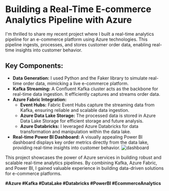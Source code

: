 # Building a Real-Time E-commerce Analytics Pipeline with Azure

I'm thrilled to share my recent project where I built a real-time analytics pipeline for an e-commerce platform using Azure technologies. This pipeline ingests, processes, and stores customer order data, enabling real-time insights into customer behavior.

## Key Components:

* **Data Generation:** I used Python and the Faker library to simulate real-time order data, mimicking a live e-commerce platform.
* **Kafka Streaming:** A Confluent Kafka cluster acts as the backbone for real-time data ingestion. It efficiently captures and streams order data.
* **Azure Fabric Integration:**
    * **Event Hubs:** Fabric Event Hubs capture the streaming data from Kafka, ensuring reliable and scalable data ingestion.
    * **Azure Data Lake Storage:** The processed data is stored in Azure Data Lake Storage for efficient storage and future analysis.
    * **Azure Databricks:** I leveraged Azure Databricks for data transformation and manipulation within the data lake.
* **Real-time Power BI Dashboard:** A visually appealing Power BI dashboard displays key order metrics directly from the data lake, providing real-time insights into customer behavior.
![dashboard](https://github.com/user-attachments/assets/01ab717e-68f0-4020-88d9-97d59e91b323)

This project showcases the power of Azure services in building robust and scalable real-time analytics pipelines. By combining Kafka, Azure Fabric, and Power BI, I gained valuable experience in building data-driven solutions for e-commerce platforms.

**#Azure #Kafka #DataLake #Databricks #PowerBI #EcommerceAnalytics**
